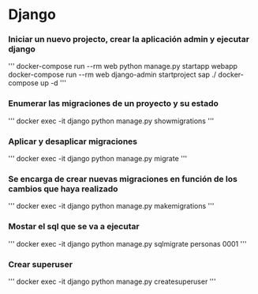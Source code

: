 # Django

### Iniciar un nuevo projecto, crear la aplicación admin y ejecutar django
'''
docker-compose run --rm web python manage.py startapp webapp
docker-compose run --rm web django-admin startproject sap ./
docker-compose up -d
'''

### Enumerar las migraciones de un proyecto y su estado
'''
docker exec -it django python manage.py showmigrations
'''

### Aplicar y desaplicar migraciones
'''
docker exec -it django python manage.py migrate
'''

### Se encarga de crear nuevas migraciones en función de los cambios que haya realizado
'''
docker exec -it django python manage.py makemigrations
'''

### Mostar el sql que se va a ejecutar
'''
docker exec -it django python manage.py sqlmigrate personas 0001
'''

### Crear superuser
'''
docker exec -it django python manage.py createsuperuser
'''